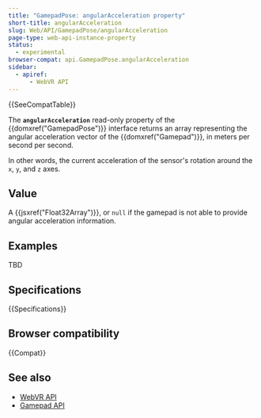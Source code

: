 ```yaml
---
title: "GamepadPose: angularAcceleration property"
short-title: angularAcceleration
slug: Web/API/GamepadPose/angularAcceleration
page-type: web-api-instance-property
status:
  - experimental
browser-compat: api.GamepadPose.angularAcceleration
sidebar:
  - apiref:
      - WebVR API
---
```


{{SeeCompatTable}}

The **`angularAcceleration`** read-only property of the {{domxref("GamepadPose")}} interface returns an array representing the angular acceleration vector of the {{domxref("Gamepad")}}, in meters per second per second.

In other words, the current acceleration of the sensor's rotation around the `x`, `y`, and `z` axes.

## Value

A {{jsxref("Float32Array")}}, or `null` if the gamepad is not able to provide angular acceleration information.

## Examples

TBD

## Specifications

{{Specifications}}

## Browser compatibility

{{Compat}}

## See also

- [WebVR API](/en-US/docs/Web/API/WebVR_API)
- [Gamepad API](/en-US/docs/Web/API/Gamepad_API)
